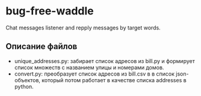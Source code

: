 # bug-free-waddle
Chat messages listener and repply messages by target words.

## Описание файлов

- unique_addresses.py: забирает список адресов из bill.py и формирует список
множеств с названием улицы и номерами домов.
- convert.py: преобразует список адресов из bill.csv в в список json-объектов,
который потом работает в качестве списка addresses в python.